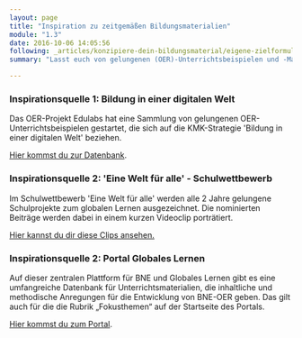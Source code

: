 ```yaml
---
layout: page
title: "Inspiration zu zeitgemäßen Bildungsmaterialien"
module: "1.3"
date: 2016-10-06 14:05:56
following: _articles/konzipiere-dein-bildungsmaterial/eigene-zielformulierung.md
summary: "Lasst euch von gelungenen (OER)-Unterrichtsbeispielen und -Materialien inspirieren."

---
```



### Inspirationsquelle 1: Bildung in einer digitalen Welt

Das OER-Projekt Edulabs hat eine Sammlung von gelungenen OER-Unterrichtsbeispielen gestartet, die sich auf die KMK-Strategie 'Bildung in einer digitalen Welt' beziehen.

[Hier kommst du zur Datenbank](https://edulabs.de/oer/).

### Inspirationsquelle 2: 'Eine Welt für alle' - Schulwettbewerb

Im Schulwettbewerb 'Eine Welt für alle' werden alle 2 Jahre gelungene Schulprojekte zum globalen Lernen ausgezeichnet. Die nominierten Beiträge werden dabei in einem kurzen Videoclip porträtiert. 

[Hier kannst du dir diese Clips ansehen.](https://www.eineweltfueralle.de/rueckblick/schulwettbewerb-20172018.html)

### Inspirationsquelle 2: Portal Globales Lernen

Auf dieser zentralen Plattform für BNE und Globales Lernen gibt es eine umfangreiche Datenbank für Unterrichtsmaterialien, die inhaltliche und methodische Anregungen für die Entwicklung von BNE-OER geben. Das gilt auch für die die Rubrik „Fokusthemen“ auf der Startseite des Portals.

[Hier kommst du zum Portal](https://www.globaleslernen.de/de).
